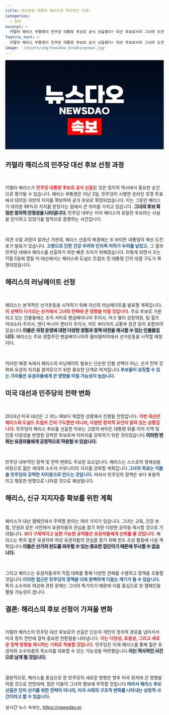 ```yaml
---
title: 대선후보 카멀라 해리스의 역사적인 도전!
categories:
  - 정치
excerpt: >
  카멀라 해리스 부통령이 민주당 대통령 후보로 공식 선출됐다! 대선 후보로서의 그녀의 도전과 경쟁자인 도널드 트럼프의 맞대결, 그리고 러닝메이트 발표까지. 이번 대선에서 어떤 변화가 일어날지 주목하세요!
feature_text: >
  카멀라 해리스 부통령이 민주당 대통령 후보로 공식 선출됐다! 대선 후보로서의 그녀의 도전과 경쟁자인 도널드 트럼프의 맞대결, 그리고 러닝메이트 발표까지. 이번 대선에서 어떤 변화가 일어날지 주목하세요!
image: '/assets/img/newsdao_breakingnews.jpg'
---
```


<p><img src="/assets/img/newsdao_breakingnews.jpg" alt="pcversion 속보" /></p>

<h2 data-ke-size="size26">카멀라 해리스의 민주당 대선 후보 선정 과정</h2>

<p data-ke-size="size16">&nbsp;</p>

<p>카멀라 해리스가 <b><span style="color: #ee2323;">민주당 대통령 후보로 공식 선출</span></b>된 것은 정치적 역사에서 중요한 순간으로 평가될 수 있습니다. 해리스 부통령은 지난 2일, 민주당이 시행한 온라인 호명 투표에서 대의원 과반의 지지를 확보하여 공식 후보로 확정되었습니다. 이는 그동안 해리스가 대의원 99%의 지지를 받았다는 점에서 큰 의미를 가지고 있습니다. <b><span style="background-color: #21538527;">그녀의 후보 확정은 정치적 안정성을 나타냅니다.</span></b> 민주당 내부는 이미 해리스의 유일한 후보라는 사실을 인식하고 있었기를 법적으로 증명하는 사건입니다. </p>

<p data-ke-size="size16">&nbsp;</p>

<p>의견 수렴 과정이 일어난 가운데, 해리스 선출의 배경에는 조 바이든 대통령의 재선 도전 포기 발표가 있습니다. <b><span style="color: #1a5490;">고령으로 인한 건강 우려와 인지력 저하가 우려를 낳았고,</span></b> 그 결과 민주당 내에서 해리스를 선출하기 위한 빠른 조치가 취해졌습니다. 이렇게 되면서 오는 11월 5일에 열릴 미 대선에서는 해리스와 도널드 트럼프 전 대통령 간의 대결 구도가 확정되었습니다.</p>

<h2 data-ke-size="size26">해리스의 러닝메이트 선정</h2>

<p data-ke-size="size16">&nbsp;</p>

<p>해리스는 본격적인 선거운동을 시작하기 위해 자신의 러닝메이트를 발표할 계획입니다. <b><span style="color: #ee2323;">이 선택이 다가오는 선거에서 그녀의 전략에 큰 영향을 미칠 것입니다.</span></b> 주요 후보로 거론되고 있는 인물들에는 조지 셔피로 펜실베이니아 주지사, 마크 켈리 상원의원, 팀 월즈 미네소타 주지사, 앤디 버시어 켄터키 주지사, 피트 부티지지 교통부 장관 등이 포함되어 있습니다.<b><span style="background-color: #21538527;">이들은 국정 운영에 대한 다양한 경험과 정책 비전을 제시할 수 있는 인물들입니다.</span></b> 해리스는 주요 경합주인 펜실베이니아주 필라델피아에서 선거운동을 시작할 예정이다.</p>

<p data-ke-size="size16">&nbsp;</p>

<p>이러한 배경 속에서 해리스의 러닝메이트 발표는 단순한 인물 선택이 아닌, 선거 전략 강화와 유권자 지지를 끌어모으기 위한 중요한 단계로 여겨집니다.<b><span style="color: #1a5490;">후보들이 상징할 수 있는 가치들은 유권자들에게 큰 영향을 미칠 가능성이 높습니다.</span></b></p>

<h2 data-ke-size="size26">미국 대선과 민주당의 전략 변화</h2>

<p data-ke-size="size16">&nbsp;</p>

<p>2024년 미국 대선은 그 어느 때보다 복잡한 상황에서 진행될 전망입니다. <b><span style="color: #ee2323;">이번 대선은 해리스와 도널드 트럼프 간의 구도뿐만 아니라, 다양한 정치적 요인이 얽혀 있는 상황입니다.</span></b> 민주당이 해리스 후보를 선출한 이유는 고령의 바이든 대통령 뒤를 이어 지역 및 인종 다양성을 반영한 강력한 후보로써 이미지를 강화하기 위한 것이었습니다.<b><span style="background-color: #21538527;">이러한 변화는 유권자들에게 긍정적으로 작용할 수 있습니다.</span></b></p>

<p data-ke-size="size16">&nbsp;</p>

<p>민주당 내부적인 정책 및 전략 변화도 주요한 요소입니다. 해리스는 스스로의 정체성을 바탕으로 젊은 세대와 소수자 커뮤니티의 지지를 강화할 계획입니다.<b><span style="color: #1a5490;">그녀의 목표는 이들을 민주당의 강력한 지지층으로 만드는 것입니다.</span></b> 따라서 민주당의 정책은 보다 포용적이고 평등한 방향으로 나아갈 것으로 예상됩니다.</p>

<h2 data-ke-size="size26">해리스, 신규 지지자층 확보를 위한 계획</h2>

<p data-ke-size="size16">&nbsp;</p>

<p>해리스가 대선 캠페인에서 주력할 분야는 여러 가지가 있습니다. 그녀는 교육, 건강 보험, 인권과 같은 사안에서 유권자들의 관심을 끌기 위한 다양한 공약을 제시할 것으로 기대됩니다. <b><span style="color: #ee2323;">보다 구체적이고 실현 가능한 공약들은 유권자들에게 신뢰를 줄 것입니다.</span></b> 해리스는 특히 젊은 유권자와 여성 유권자들의 관심을 끌기 위해 펀드 조성 활동에 나설 계획입니다.<b><span style="background-color: #21538527;">이들은 선거의 판도를 좌우할 수 있는 중요한 집단이기 때문에 무시할 수 없습니다.</span></b></p>

<p data-ke-size="size16">&nbsp;</p>

<p>그리고 해리스는 유권자들과의 직접 대화를 통해 다양한 견해를 수렴하고 정책을 조율할 것입니다.<b><span style="color: #1a5490;">이러한 접근은 민주당의 정책을 더욱 완벽하게 다듬는 계기가 될 수 있습니다.</span></b> 특히 소수자와 여성에 관한 문제는 그녀의 특기이기 때문에 이를 중심으로 한 캠페인을 펼칠 가능성이 큽니다.</p>

<h2 data-ke-size="size26">결론: 해리스의 후보 선정이 가져올 변화</h2>

<p data-ke-size="size16">&nbsp;</p>

<p>카멀라 해리스의 민주당 대선 후보로의 선출은 단순히 개인의 정치적 경로를 넘어서서 미국 정치 전반에 걸쳐 중요한 전환점을 나타냅니다. <b><span style="color: #ee2323;">이는 다양성, 포용성, 그리고 새로운 정책 방향을 제시하는 기회로 작용할 것입니다.</span></b> 민주당은 이제 해리스를 통해 젊은 유권자와 소수자층의 목소리를 대표할 수 있는 가능성을 마련했습니다.<b><span style="background-color: #21538527;">이는 역사적인 사건으로 남게 될 것입니다.</span></b></p>

<p data-ke-size="size16">&nbsp;</p>

<p>결론적으로, 해리스를 중심으로 한 민주당의 새로운 방향은 향후 미국 정치에 큰 영향을 미칠 것으로 전망되며, 많은 이들이 그녀의 행보에 주목할 것입니다.<b><span style="color: #1a5490;">따라서 해리스 후보선출은 단지 선거를 위한 전략이 아니라, 미국 사회의 구조적 변화를 나타내는 상징적 사건이라고 할 수 있습니다.</span></b></p>
실시간 뉴스 속보는, <a href="https://newsdao.kr" rel="dofollow">https://newsdao.kr</a>


